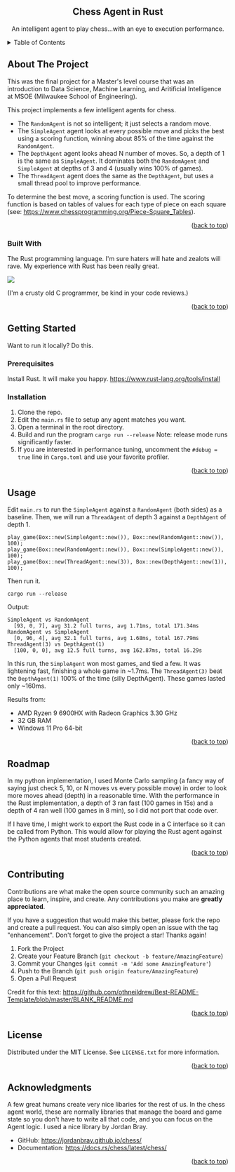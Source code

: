 <a name="readme-top"></a>

<!-- PROJECT LOGO -->
<br />
<div align="center">

<h2 align="center">Chess Agent in Rust</h2>
  <p align="center">
    An intelligent agent to play chess...with an eye to execution performance.
  </p>
</div>

<!-- TABLE OF CONTENTS -->
<details>
  <summary>Table of Contents</summary>
  <ol>
    <li><a href="#about-the-project">About The Project</a></li>
    <li><a href="#getting-started">Getting Started</a></li>
    <li><a href="#usage">Usage</a></li>
    <li><a href="#roadmap">Roadmap</a></li>
    <li><a href="#license">License</a></li>
    <li><a href="#contact">Contact</a></li>
    <li><a href="#acknowledgments">Acknowledgments</a></li>
  </ol>
</details>

<!-- ABOUT THE PROJECT -->
## About The Project

This was the final project for a Master's level course that was an introduction to Data Science, Machine Learning, and Aritificial Intelligence at MSOE (Milwaukee School of Engineering).

This project implements a few intelligent agents for chess.  
* The `RandomAgent` is not so intelligent; it just selects a random move.  
* The `SimpleAgent` agent looks at every possible move and picks the best using a scoring function, winning about 85% of the time against the `RandomAgent`.  
* The `DepthAgent` agent looks ahead N number of moves.  So, a depth of 1 is the same as `SimpleAgent`.  It dominates both the `RandomAgent` and `SimpleAgent` at depths of 3 and 4 (usually wins 100% of games).
* The `ThreadAgent` agent does the same as the `DepthAgent`, but uses a small thread pool to improve performance.

To determine the best move, a scoring function is used.  The scoring function is based on tables of values for each type of piece on each square (see: https://www.chessprogramming.org/Piece-Square_Tables).  

<p align="right">(<a href="#readme-top">back to top</a>)</p>


### Built With

The Rust programming language.  I'm sure haters will hate and zealots will rave.  My experience with Rust has been really great.

![](https://foundation.rust-lang.org/img/rust-logo-blk.svg)

(I'm a crusty old C programmer, be kind in your code reviews.)

<p align="right">(<a href="#readme-top">back to top</a>)</p>

## Getting Started

Want to run it locally?  Do this.

### Prerequisites

Install Rust.  It will make you happy.  https://www.rust-lang.org/tools/install

### Installation

1. Clone the repo.
2. Edit the `main.rs` file to setup any agent matches you want.
3. Open a terminal in the root directory.
4. Build and run the program `cargo run --release`  Note: release mode runs significantly faster.
5. If you are interested in performance tuning, uncomment the `#debug = true` line in `Cargo.toml` and use your favorite profiler.

<p align="right">(<a href="#readme-top">back to top</a>)</p>


## Usage

Edit `main.rs` to run the `SimpleAgent` against a `RandomAgent` (both sides) as a baseline.  Then, we will run a `ThreadAgent` of depth 3 against a `DepthAgent` of depth 1.

```
play_game(Box::new(SimpleAgent::new()), Box::new(RandomAgent::new()), 100);
play_game(Box::new(RandomAgent::new()), Box::new(SimpleAgent::new()), 100);
play_game(Box::new(ThreadAgent::new(3)), Box::new(DepthAgent::new(1)), 100);
```

Then run it.

`cargo run --release`

Output:

```
SimpleAgent vs RandomAgent
  [93, 0, 7], avg 31.2 full turns, avg 1.71ms, total 171.34ms
RandomAgent vs SimpleAgent
  [0, 96, 4], avg 32.1 full turns, avg 1.68ms, total 167.79ms
ThreadAgent(3) vs DepthAgent(1)
  [100, 0, 0], avg 12.5 full turns, avg 162.87ms, total 16.29s
```

In this run, the `SimpleAgent` won most games, and tied a few.  It was lightening fast, finishing a whole game in ~1.7ms.  The `ThreadAgent(3)` beat the `DepthAgent(1)` 100% of the time (silly DepthAgent).  These games lasted only ~160ms.

Results from:
* AMD Ryzen 9  6900HX with Radeon Graphics 3.30 GHz
* 32 GB RAM
* Windows 11 Pro 64-bit

<p align="right">(<a href="#readme-top">back to top</a>)</p>


## Roadmap

In my python implementation, I used Monte Carlo sampling (a fancy way of saying just check 5, 10, or N moves vs every possible move) in order to look more moves ahead (depth) in a reasonable time.  With the performance in the Rust implementation, a depth of 3 ran fast (100 games in 15s) and a depth of 4 ran well (100 games in 8 min), so I did not port that code over.

If I have time, I might work to export the Rust code in a C interface so it can be called from Python.  This would allow for playing the Rust agent against the Python agents that most students created.

<p align="right">(<a href="#readme-top">back to top</a>)</p>

<!-- CONTRIBUTING -->
## Contributing

Contributions are what make the open source community such an amazing place to learn, inspire, and create. Any contributions you make are **greatly appreciated**.

If you have a suggestion that would make this better, please fork the repo and create a pull request. You can also simply open an issue with the tag "enhancement".
Don't forget to give the project a star! Thanks again!

1. Fork the Project
2. Create your Feature Branch (`git checkout -b feature/AmazingFeature`)
3. Commit your Changes (`git commit -m 'Add some AmazingFeature'`)
4. Push to the Branch (`git push origin feature/AmazingFeature`)
5. Open a Pull Request

Credit for this text: https://github.com/othneildrew/Best-README-Template/blob/master/BLANK_README.md

<p align="right">(<a href="#readme-top">back to top</a>)</p>


## License

Distributed under the MIT License. See `LICENSE.txt` for more information.

<p align="right">(<a href="#readme-top">back to top</a>)</p>

## Acknowledgments

A few great humans create very nice libaries for the rest of us.  In the chess agent world, these are normally libraries that manage the board and game state so you don't have to write all that code, and you can focus on the Agent logic.  I used a nice library by Jordan Bray.

* GitHub: https://jordanbray.github.io/chess/
* Documentation: https://docs.rs/chess/latest/chess/

<p align="right">(<a href="#readme-top">back to top</a>)</p>
